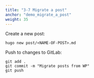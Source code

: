 ```yaml
---
title: "3-7 Migrate a post"
anchor: "demo_migrate_a_post"
weight: 35
---
```


Create a new post:
```
hugo new post/<NAME-OF-POST>.md
```

Push to changes to GitLab:
```
git add .
git commit -m "Migrate posts from WP"
git push
```

